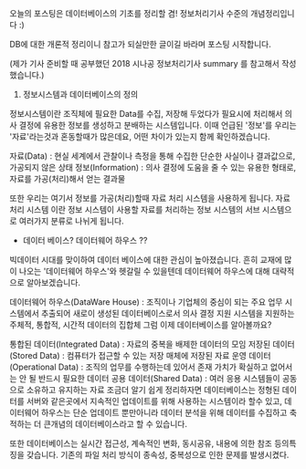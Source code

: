 오늘의 포스팅은 데이터베이스의 기초를 정리할 겸! 정보처리기사 수준의 개념정리입니다 :)

 

DB에 대한 개론적 정리이니 참고가 되실만한 글이길 바라며 포스팅 시작합니다.

 

(제가 기사 준비할 때 공부했던 2018 시나공 정보처리기사 summary 를 참고해서 작성했습니다.) 

 

 

 

 

1. 정보시스템과 데이터베이스의 정의

 

 정보시스템이란 조직체에 필요한 Data를 수집, 저장해 두었다가 필요시에 처리해서 의사 결정에 유용한 정보를 생성하고 분배하는 시스템입니다. 이때 언급된 '정보'를 우리는 '자료'라는것과 혼동할때가 많은데요, 어떤 차이가 있는지 함께 확인하겠습니다. 

 

자료(Data) : 현실 세계에서 관찰이나 측정을 통해 수집한 단순한 사실이나 결과값으로, 가공되지 않은 상태
정보(Information) : 의사 결정에 도움을 줄 수 있는 유용한 형태로, 자료를 가공(처리)해서 얻는 결과물 
 

 또한 우리는 여기서 정보를 가공(처리)할때 자료 처리 시스템을 사용하게 됩니다. 자료 처리 시스템 이란 정보 시스템이 사용할 자료를 처리하는 정보 시스템의 서브 시스템으로 여러가지 분류로 나뉘게 됩니다.

 

 

 

- 데이터 베이스? 데이터웨어 하우스 ??

 빅데이터 시대를 맞이하여 데이터 베이스에 대한 관심이 높아졌습니다. 흔히 교재에 많이 나오는 '데이터웨어 하우스'와 헷갈릴 수 있을텐데 데이터웨어 하우스에 대해 대략적으로 알아보겠습니다.

 

데이터웨어 하우스(DataWare House) : 조직이나 기업체의 중심이 되는 주요 업무 시스템에서 추출되어 새로이 생성된 데이터베이스로서 의사 결정 지원 시스템을 지원하는 주체적, 통합적, 시간적 데이터의 집합체
그럼 이제 데이터베이스를 알아볼까요? 

통합된 데이터(Integrated Data) : 자료의 중복을 배제한 데이터의 모임
저장된 데이터(Stored Data) : 컴퓨터가 접근할 수 있는 저장 매체에 저장된 자료
운영 데이터(Operational Data) : 조직의 업무를 수행하는데 있어서 존재 가치가 확실하고 없어서는 안 될 반드시 필요한 데이터
공용 데이터(Shared Data) : 여러 응용 시스템들이 공동으로 소유하고 유지하는 자료
조금더 알기 쉽게 정리하자면 데이터베이스는 정형된 데이터를 서버와 같은곳에서 지속적인 업데이트를 위해 사용하는 시스템이라 할수 있고, 데이터웨어 하우스는 단순 업데이트 뿐만아니라 데이터 분석을 위해 데이터를 수집하고 축적하는 더 큰개념의 데이터베이스라고 할 수 있습니다.

 

 또한 데이터베이스는 실시간 접근성, 계속적인 변화, 동시공유, 내용에 의한 참조 등의특징을 갖습니다. 기존의 파일 처리 방식이 종속성, 중복성으로 인한 문제를 발생시켰다. 
